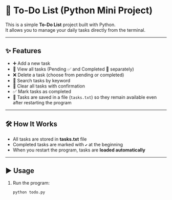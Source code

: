 # 📝 To-Do List (Python Mini Project)

This is a simple **To-Do List** project built with Python.  
It allows you to manage your daily tasks directly from the terminal.  

---

## ✨ Features
- ➕ Add a new task  
- 👀 View all tasks (Pending ✅ and Completed 📌 separately)  
- ❌ Delete a task (choose from pending or completed)  
- 🔎 Search tasks by keyword  
- 🧹 Clear all tasks with confirmation  
- ✅ Mark tasks as completed  
- 💾 Tasks are saved in a file (`tasks.txt`) so they remain available even after restarting the program  

---

## 🛠️ How It Works
- All tasks are stored in **tasks.txt** file  
- Completed tasks are marked with `✔` at the beginning  
- When you restart the program, tasks are **loaded automatically**  

---

## ▶️ Usage
1. Run the program:
   ```bash
   python todo.py
